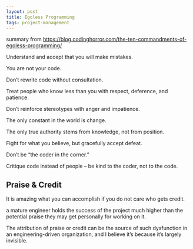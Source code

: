 ```yaml
---
layout: post
title: Egoless Programming
tags: project-management
--- 
```


summary from 
<a href="https://blog.codinghorror.com/the-ten-commandments-of-egoless-programming/">
https://blog.codinghorror.com/the-ten-commandments-of-egoless-programming/
</a>


Understand and accept that you will make mistakes. 

You are not your code.

Don’t rewrite code without consultation. 

Treat people who know less than you with respect, deference, and patience.

Don’t reinforce stereotypes with anger and impatience.

The only constant in the world is change.

The only true authority stems from knowledge, not from position. 

Fight for what you believe, but gracefully accept defeat. 

Don’t be “the coder in the corner.” 

Critique code instead of people – be kind to the coder, not to the code. 


## Praise & Credit

It is amazing what you can accomplish if you do not care who gets credit.

a mature engineer holds the success of the project much higher than the potential praise they may get personally for working on it. 

The attribution of praise or credit can be the source of such dysfunction in an engineering-driven organization, and I believe it’s because it’s largely invisible.
